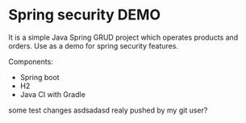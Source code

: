 # Spring security DEMO 
It is a simple Java Spring GRUD project which operates products and orders. Use as a demo for spring security features.


Components:
- Spring boot
- H2
- Java CI with Gradle

some test changes asdsadasd
realy pushed by my git user?